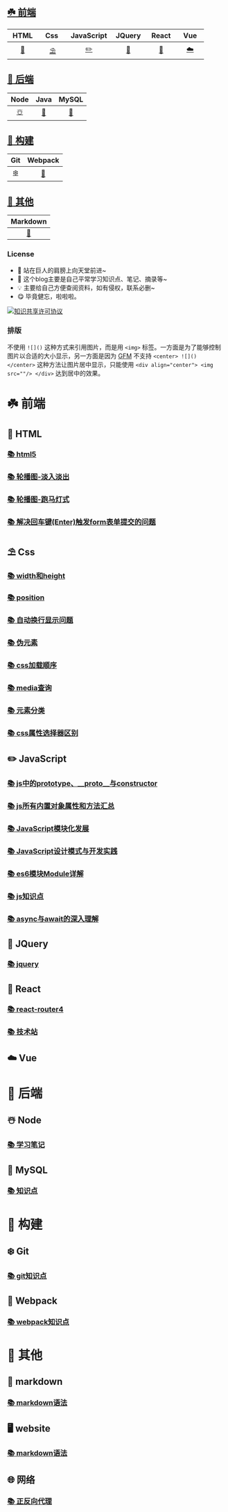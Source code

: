 ## [:shamrock: 前端](#shamrock-前端)

| &nbsp;HTML&nbsp; | &nbsp;&nbsp;Css&nbsp;&nbsp;&nbsp; | JavaScript | &nbsp;JQuery&nbsp; | &nbsp;React&nbsp; | &nbsp;&nbsp;Vue&nbsp;&nbsp;  |
| :--: | :--: | :--------: | :----: | :---: | :--: |
| [:lollipop:](#lollipop-HTML) |  [:parasol_on_ground:](#parasol_on_ground-Css)   |     [:pencil2:](#pencil2-JavaScript)      |   [:tada:](#tada-JQuery)    |   [:art:](#art-React)   |  [:cloud:](#cloud-Vue)   |

## [:cherry_blossom: 后端](#cherry_blossom-后端)

| Node | Java | MySQL |
| :--: | :--: | :----:|
|  [:snowman_with_snow:](#snowman_with_snow-Node)   |  [:tomato:](#tomato-Java)   |     [:closed_lock_with_key:](#closed_lock_with_key-MySQL)     |

## [:bouquet: 构建](#bouquet-构建)

|     Git     |     Webpack     |
| :---------: | :-------------: |
| [:snowflake:](#snowflake-Git) | [:dango:](#dango-Webpack) |

## [:hibiscus: 其他](#hibiscus-其他)

| Markdown |
| :------: |
|    [:scroll:](#scroll-markdown)     |

### License

* 🌟 站在巨人的肩膀上向天堂前进~
* 🎈 这个blog主要是自己平常学习知识点、笔记、摘录等~
* 💡 主要给自己方便查阅资料，如有侵权，联系必删~
* 😋 毕竟健忘，啦啦啦。

<a rel="license" href="http://creativecommons.org/licenses/by-nc-sa/4.0/"><img alt="知识共享许可协议" style="border-width:0" src="https://i.creativecommons.org/l/by-nc-sa/4.0/88x31.png" /></a>

### 排版

不使用 `![]()` 这种方式来引用图片，而是用 `<img>` 标签。一方面是为了能够控制图片以合适的大小显示，另一方面是因为 [GFM](https://github.github.com/gfm/) 不支持 `<center> ![]() </center>` 这种方法让图片居中显示，只能使用 `<div align="center"> <img src=""/> </div>` 达到居中的效果。


# :shamrock: 前端

## :lollipop: HTML

### [:books: html5](https://github.com/JabinHu/blog/blob/master/docs/notes/html/html5.md)
### [:books: 轮播图-淡入淡出](https://github.com/JabinHu/blog/blob/master/docs/notes/html/轮播图-淡入淡出.md)
### [:books: 轮播图-跑马灯式](https://github.com/JabinHu/blog/blob/master/docs/notes/html/轮播图-跑马灯式.md)
### [:books: 解决回车键(Enter)触发form表单提交的问题](https://github.com/JabinHu/blog/blob/master/docs/notes/html/解决回车键(Enter)触发form表单提交的问题.md)

## :parasol_on_ground: Css

### [:books: width和height](https://github.com/JabinHu/blog/blob/master/docs/notes/css/width和height.md)

### [:books: position](https://github.com/JabinHu/blog/blob/master/docs/notes/css/position.md)

### [:books: 自动换行显示问题](https://github.com/JabinHu/blog/blob/master/docs/notes/css/自动换行显示问题.md)

### [:books: 伪元素](https://github.com/JabinHu/blog/blob/master/docs/notes/css/伪元素.md)

### [:books: css加载顺序](https://github.com/JabinHu/blog/blob/master/docs/notes/css/css加载顺序.md)

### [:books: media查询](https://github.com/JabinHu/blog/blob/master/docs/notes/css/media查询.md)

### [:books: 元素分类](https://github.com/JabinHu/blog/blob/master/docs/notes/css/元素分类.md)

### [:books: css属性选择器区别](https://github.com/JabinHu/blog/blob/master/docs/notes/css/css属性选择器区别.md)

## :pencil2: JavaScript

### [:books: js中的prototype、__proto__与constructor](https://github.com/JabinHu/blog/blob/master/docs/notes/javascript/js中的prototype、__proto__与constructor.md)

### [:books: js所有内置对象属性和方法汇总](https://github.com/JabinHu/blog/blob/master/docs/notes/javascript/js所有内置对象属性和方法汇总.md)

### [:books: JavaScript模块化发展](https://github.com/JabinHu/blog/blob/master/docs/notes/javascript/JavaScript模块化发展.md)

### [:books: JavaScript设计模式与开发实践](https://github.com/JabinHu/blog/blob/master/docs/notes/javascript/JavaScript设计模式与开发实践.md)

### [:books: es6模块Module详解](https://github.com/JabinHu/blog/blob/master/docs/notes/javascript/es6-Module.md)

### [:books: js知识点](https://github.com/JabinHu/blog/blob/master/docs/notes/javascript/js知识点.md)

### [:books: async与await的深入理解](https://github.com/JabinHu/blog/blob/master/docs/notes/javascript/async与await的深入理解.md)

## :tada: JQuery

### [:books: jquery](https://github.com/JabinHu/blog/blob/master/docs/notes/jquery/jquery.md)

## :art: React

### [:books: react-router4](https://github.com/JabinHu/blog/blob/master/docs/notes/react/react-router4.md)

### [:books: 技术站](https://github.com/JabinHu/blog/blob/master/docs/notes/react/技术站.md)

## :cloud: Vue

<!-- ## :cherries: Other -->

# :cherry_blossom: 后端

## :snowman_with_snow: Node

### [:books: 学习笔记](https://github.com/JabinHu/blog/blob/master/docs/notes/node/学习笔记.md)

<!-- ## :tomato: Java -->

## :closed_lock_with_key: MySQL

### [:books: 知识点](https://github.com/JabinHu/blog/blob/master/docs/notes/mysql/知识点.md)

# :bouquet: 构建

## :snowflake: Git

### [:books: git知识点](https://github.com/JabinHu/blog/blob/master/docs/notes/git/git.md)

## :dango: Webpack

### [:books: webpack知识点](https://github.com/JabinHu/blog/blob/master/docs/notes/webpack/webpack.md)

# :hibiscus: 其他

## :scroll: markdown

### [:books: markdown语法](https://github.com/JabinHu/blog/blob/master/docs/notes/markdown/markdown.md)

## :desktop_computer: website

### [:books: markdown语法](https://github.com/JabinHu/blog/blob/master/docs/notes/website/网址.md)

## :globe_with_meridians: 网络

### [:books: 正反向代理](https://github.com/JabinHu/blog/blob/master/docs/notes/网络/正反向代理.md)






